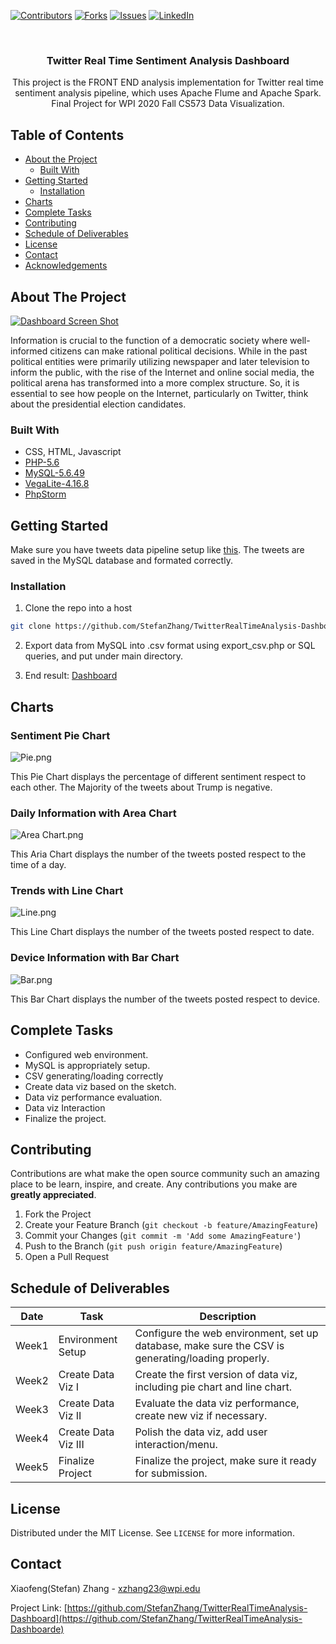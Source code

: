 [![Contributors][contributors-shield]][contributors-url]
[![Forks][forks-shield]][forks-url]
[![Issues][issues-shield]][issues-url]
[![LinkedIn][linkedin-shield]][linkedin-url]



<!-- PROJECT LOGO -->
<br />
<p align="center">

  <h3 align="center">Twitter Real Time Sentiment Analysis Dashboard</h3>

  <p align="center">
    This project is the FRONT END analysis implementation for Twitter real time sentiment analysis pipeline, which uses Apache Flume and Apache Spark. Final Project for WPI 2020 Fall CS573 Data Visualization. 
  </p>
</p>



<!-- TABLE OF CONTENTS -->
## Table of Contents

* [About the Project](#about-the-project)
  * [Built With](#built-with)
* [Getting Started](#getting-started)
  * [Installation](#installation)
* [Charts](#charts)
* [Complete Tasks](#complete-tasks)
* [Contributing](#contributing)
* [Schedule of Deliverables](#schedule-of-deliverables)
* [License](#license)
* [Contact](#contact)
* [Acknowledgements](#acknowledgements)



<!-- ABOUT THE PROJECT -->
## About The Project

[![Dashboard Screen Shot][product-screenshot]](https://sentiment.stefanzhang.com/)

Information is crucial to the function of a democratic society where well- informed citizens can make rational political decisions. While in the past political entities were primarily utilizing newspaper and later television to inform the public, with the rise of the Internet and online social media, the political arena has transformed into a more complex structure. So, it is essential to see how people on the Internet, particularly on Twitter, think about the presidential election candidates.

### Built With

* CSS, HTML, Javascript
* [PHP-5.6](https://www.php.net/releases/5_6_40.php)
* [MySQL-5.6.49](https://dev.mysql.com/doc/relnotes/mysql/5.6/en/)
* [VegaLite-4.16.8](https://vega.github.io/vega-lite/)
* [PhpStorm](https://www.jetbrains.com/phpstorm/)

<!-- GETTING STARTED -->
## Getting Started

Make sure you have tweets data pipeline setup like [this](https://github.com/StefanZhang/TwitterRealTimeAnalysis). 
The tweets are saved in the MySQL database and formated correctly.

### Installation

1. Clone the repo into a host
```sh
git clone https://github.com/StefanZhang/TwitterRealTimeAnalysis-Dashboard.git
```
2. Export data from MySQL into .csv format using export_csv.php or SQL queries, and put under main directory.

3. End result: [Dashboard](https://sentiment.stefanzhang.com/)

## Charts

### Sentiment Pie Chart
![Pie.png](https://i.loli.net/2020/11/02/u8AS4JBqrovk9Ef.png)

This Pie Chart displays the percentage of different sentiment respect to each other. 
The Majority of the tweets about Trump is negative.

### Daily Information with Area Chart
![Area Chart.png](https://i.loli.net/2020/11/02/UI49knHZq5jpfwt.png)

This Aria Chart displays the number of the tweets posted respect to the time of a day.

### Trends with Line Chart
![Line.png](https://i.loli.net/2020/11/02/WGSLjabcnkHuQJh.png)

This Line Chart displays the number of the tweets posted respect to date. 

### Device Information with Bar Chart
![Bar.png](https://i.loli.net/2020/11/02/5Y9rXz7kUiomLRw.png)

This Bar Chart displays the number of the tweets posted respect to device.

## Complete Tasks

- Configured web environment.
- MySQL is appropriately setup.
- CSV generating/loading correctly
- Create data viz based on the sketch.
- Data viz performance evaluation.
- Data viz Interaction
- Finalize the project.


<!-- CONTRIBUTING -->
## Contributing

Contributions are what make the open source community such an amazing place to be learn, inspire, and create. Any contributions you make are **greatly appreciated**.

1. Fork the Project
2. Create your Feature Branch (`git checkout -b feature/AmazingFeature`)
3. Commit your Changes (`git commit -m 'Add some AmazingFeature'`)
4. Push to the Branch (`git push origin feature/AmazingFeature`)
5. Open a Pull Request

## Schedule of Deliverables
|Date  | Task | Description |
|--|--| -- |
| Week1 | Environment Setup | Configure the web environment, set up database, make sure the CSV is generating/loading properly.
| Week2 | Create Data Viz I| Create the first version of data viz, including pie chart and line chart. 
| Week3 | Create Data Viz II | Evaluate the data viz performance, create new viz if necessary. 
| Week4 | Create Data Viz III | Polish the data viz, add user interaction/menu.
| Week5 | Finalize Project | Finalize the project, make sure it ready for submission. 


<!-- LICENSE -->
## License

Distributed under the MIT License. See `LICENSE` for more information.



<!-- CONTACT -->
## Contact

Xiaofeng(Stefan) Zhang - xzhang23@wpi.edu

Project Link: [https://github.com/StefanZhang/TwitterRealTimeAnalysis-Dashboard](https://github.com/StefanZhang/TwitterRealTimeAnalysis-Dashboarde)


<!-- MARKDOWN LINKS & IMAGES -->
<!-- https://www.markdownguide.org/basic-syntax/#reference-style-links -->
[contributors-shield]: https://img.shields.io/github/contributors/StefanZhang/TwitterRealTimeAnalysis-Dashboard.svg?style=flat-square
[contributors-url]: https://github.com/StefanZhang/TwitterRealTimeAnalysis-Dashboard/graphs/contributors
[forks-shield]: https://img.shields.io/github/forks/StefanZhang/TwitterRealTimeAnalysis-Dashboard.svg?style=flat-square
[forks-url]: https://github.com/StefanZhang/TwitterRealTimeAnalysis-Dashboard/network/members
[issues-shield]: https://img.shields.io/github/issues/StefanZhang/TwitterRealTimeAnalysis-Dashboard.svg?style=flat-square
[issues-url]: https://github.com/StefanZhang/TwitterRealTimeAnalysis-Dashboard/issues
[linkedin-shield]: https://img.shields.io/badge/-LinkedIn-black.svg?style=flat-square&logo=linkedin&colorB=555
[linkedin-url]: https://www.linkedin.com/in/xiaofeng-stefan-zhang-26709987/
[product-screenshot]: https://i.loli.net/2020/10/23/aNpbTWYvcQZ8xLM.png



